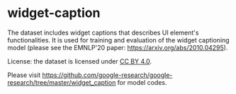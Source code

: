 # widget-caption
The dataset includes widget captions that describes UI element's functionalities. It is used for training and evaluation of the widget captioning model (please see the EMNLP'20 paper: https://arxiv.org/abs/2010.04295).

License: the dataset is licensed under [CC BY 4.0](https://creativecommons.org/licenses/by/4.0/).

Please visit https://github.com/google-research/google-research/tree/master/widget_caption for model codes.
